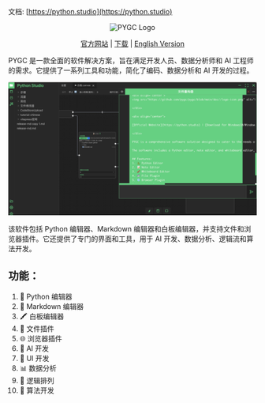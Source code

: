 文档: [https://python.studio](https://python.studio)


<div align="center">
<img src="https://github.com/pygc/pygc/blob/main/doc//logo-icon.png" alt="PYGC Logo" width="200">

</div>

<div align="center">

[官方网站](https://python.studio) | [下载](https://github.com/pygc/pygc/releases) | [English Version](https://github.com/pygc/python-studio/blob/main/README.md)

</div>

PYGC 是一款全面的软件解决方案，旨在满足开发人员、数据分析师和 AI 工程师的需求。它提供了一系列工具和功能，简化了编码、数据分析和 AI 开发的过程。

![screenshot](/doc/screenshot.png)

该软件包括 Python 编辑器、Markdown 编辑器和白板编辑器，并支持文件和浏览器插件。它还提供了专门的界面和工具，用于 AI 开发、数据分析、逻辑流和算法开发。

## 功能：
1. 🐍 Python 编辑器
2. 📝 Markdown 编辑器
3. 🖍️ 白板编辑器
4. 📂 文件插件
5. 🌐 浏览器插件
6. 🤖 AI 开发
7. 🎨 UI 开发
8. 📊 数据分析
9. 🧩 逻辑排列
10. 🧬 算法开发